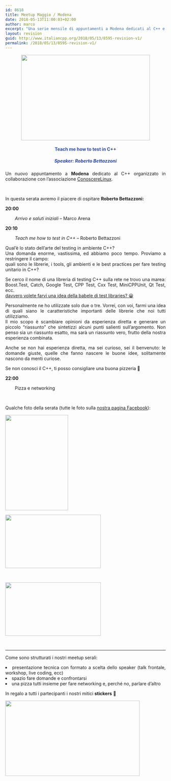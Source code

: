 ```yaml
---
id: 8618
title: Meetup Maggio / Modena
date: 2018-05-13T11:00:03+02:00
author: marco
excerpt: "Una serie mensile di appuntamenti a Modena dedicati al C++ e organizzati in collaborazione con l'associazione ConoscereLinux. Ad ogni serata la condivisione di un'esperienza o di una storia che riguarda il nostro linguaggio preferito."
layout: revision
guid: http://www.italiancpp.org/2018/05/13/8595-revision-v1/
permalink: /2018/05/13/8595-revision-v1/
---
```

<center>
  <a href="https://conoscerelinux.org/courses/meetupcpp_mag18/"><img loading="lazy" class="aligncenter wp-image-8596" src="http://www.italiancpp.org/wp-content/uploads/2018/04/meetup-mo0518.png" alt="" width="404" height="269" srcset="http://192.168.64.2/wordpress/wp-content/uploads/2018/04/meetup-mo0518.png 1533w, http://192.168.64.2/wordpress/wp-content/uploads/2018/04/meetup-mo0518-300x200.png 300w, http://192.168.64.2/wordpress/wp-content/uploads/2018/04/meetup-mo0518-768x511.png 768w, http://192.168.64.2/wordpress/wp-content/uploads/2018/04/meetup-mo0518-1024x682.png 1024w, http://192.168.64.2/wordpress/wp-content/uploads/2018/04/meetup-mo0518-600x400.png 600w" sizes="(max-width: 404px) 100vw, 404px" /></a>
</center>

<h4 style="text-align: center;">
  <span style="color: #2945a4;">Teach me how to test in C++</span>
</h4>

<h5 style="text-align: center;">
  <span style="color: #2945a4;">Speaker: <em>Roberto Bettazzoni</em></span>
</h5>

<p style="text-align: justify;">
  Un nuovo appuntamento a <strong>Modena</strong> dedicato al C++ organizzato in collaborazione con l&#8217;associazione <a href="http://conoscerelinux.org">ConoscereLinux</a>.
</p>

<p style="text-align: justify;">
  <span style="color: #ffffff;"> </span>
</p>

<p style="text-align: justify;">
  In questa serata avremo il piacere di ospitare <strong>Roberto Bettazzoni:</strong>
</p>

<p style="text-align: justify;">
  <strong>20:00</strong>
</p>

<p style="text-align: justify; padding-left: 30px;">
  <em>Arrivo e saluti iniziali</em> &#8211; Marco Arena
</p>

<p style="text-align: justify;">
  <strong>20:10</strong>
</p>

<p style="text-align: justify; padding-left: 30px;">
  <em>Teach me how to test in C++ </em>&#8211; Roberto Bettazzoni
</p>

<p style="text-align: justify;">
  Qual&#8217;è lo stato dell&#8217;arte del testing in ambiente C++?<br /> Una domanda enorme, vastissima, ed abbiamo poco tempo. Proviamo a restringere il campo:<br /> quali sono le librerie, i tools, gli ambienti e le best practices per fare testing unitario in C++?
</p>

<p style="text-align: justify;">
  Se cerco il nome di una libreria di testing C++ sulla rete ne trovo una marea: Boost.Test, Catch, Google Test, CPP Test, Cxx Test, MiniCPPUnit, Qt Test, ecc.<br /> <a href="https://en.wikipedia.org/wiki/List_of_unit_testing_frameworks#C.2B.2B">davvero volete farvi una idea della babele di test libraries? 😀</a>
</p>

<p style="text-align: justify;">
  Personalmente ne ho utilizzate solo due o tre. Vorrei, con voi, farmi una idea di quali siano le caratteristiche importanti delle librerie che noi tutti utilizziamo.<br /> Il mio scopo è scambiare opinioni da esperienza diretta e generare un piccolo “riassunto” che sintetizzi alcuni punti salienti sull&#8217;argomento. Non penso sia un riassunto esatto, ma sarà un riassunto vero, frutto della nostra esperienza combinata.
</p>

<p style="text-align: justify;">
  Anche se non hai esperienza diretta, ma sei curioso, sei il benvenuto: le domande giuste, quelle che fanno nascere le buone idee, solitamente nascono da menti curiose.
</p>

<p style="text-align: justify;">
  Se non conosci il C++, ti posso consigliare una buona pizzeria 🙂
</p>

**22:00**

<p style="padding-left: 30px;">
  Pizza e networking
</p>

<p style="text-align: justify;">
  <span style="color: #ffffff;"> </span>
</p>

<p style="text-align: justify;">
  Qualche foto della serata (tutte le foto sulla <a href="http://facebook.com/italiancpp">nostra pagina Facebook</a>):
</p>

<div id='gallery-386' class='gallery galleryid-8618 gallery-columns-2 gallery-size-medium'>
  <dl class='gallery-item'>
    <dt class='gallery-icon portrait'>
      <a href='http://192.168.64.2/wordpress/32332291_1984912498490123_6976073920126386176_o/'><img width="197" height="300" src="http://192.168.64.2/wordpress/wp-content/uploads/2018/04/32332291_1984912498490123_6976073920126386176_o-197x300.jpg" class="attachment-medium size-medium" alt="" loading="lazy" srcset="http://192.168.64.2/wordpress/wp-content/uploads/2018/04/32332291_1984912498490123_6976073920126386176_o-197x300.jpg 197w, http://192.168.64.2/wordpress/wp-content/uploads/2018/04/32332291_1984912498490123_6976073920126386176_o-768x1168.jpg 768w, http://192.168.64.2/wordpress/wp-content/uploads/2018/04/32332291_1984912498490123_6976073920126386176_o-673x1024.jpg 673w, http://192.168.64.2/wordpress/wp-content/uploads/2018/04/32332291_1984912498490123_6976073920126386176_o-600x913.jpg 600w, http://192.168.64.2/wordpress/wp-content/uploads/2018/04/32332291_1984912498490123_6976073920126386176_o.jpg 942w" sizes="(max-width: 197px) 100vw, 197px" /></a>
    </dt>
  </dl>
  
  <dl class='gallery-item'>
    <dt class='gallery-icon landscape'>
      <a href='http://192.168.64.2/wordpress/32313304_1984912415156798_315733173461843968_o/'><img width="300" height="168" src="http://192.168.64.2/wordpress/wp-content/uploads/2018/04/32313304_1984912415156798_315733173461843968_o-300x168.jpg" class="attachment-medium size-medium" alt="" loading="lazy" srcset="http://192.168.64.2/wordpress/wp-content/uploads/2018/04/32313304_1984912415156798_315733173461843968_o-300x168.jpg 300w, http://192.168.64.2/wordpress/wp-content/uploads/2018/04/32313304_1984912415156798_315733173461843968_o-768x430.jpg 768w, http://192.168.64.2/wordpress/wp-content/uploads/2018/04/32313304_1984912415156798_315733173461843968_o-1024x574.jpg 1024w, http://192.168.64.2/wordpress/wp-content/uploads/2018/04/32313304_1984912415156798_315733173461843968_o-600x336.jpg 600w, http://192.168.64.2/wordpress/wp-content/uploads/2018/04/32313304_1984912415156798_315733173461843968_o.jpg 1992w" sizes="(max-width: 300px) 100vw, 300px" /></a>
    </dt>
  </dl>
  
  <br style="clear: both" />
  
  <dl class='gallery-item'>
    <dt class='gallery-icon landscape'>
      <a href='http://192.168.64.2/wordpress/32293526_1984912515156788_5842925031906082816_o/'><img width="300" height="168" src="http://192.168.64.2/wordpress/wp-content/uploads/2018/04/32293526_1984912515156788_5842925031906082816_o-300x168.jpg" class="attachment-medium size-medium" alt="" loading="lazy" srcset="http://192.168.64.2/wordpress/wp-content/uploads/2018/04/32293526_1984912515156788_5842925031906082816_o-300x168.jpg 300w, http://192.168.64.2/wordpress/wp-content/uploads/2018/04/32293526_1984912515156788_5842925031906082816_o-768x430.jpg 768w, http://192.168.64.2/wordpress/wp-content/uploads/2018/04/32293526_1984912515156788_5842925031906082816_o-1024x574.jpg 1024w, http://192.168.64.2/wordpress/wp-content/uploads/2018/04/32293526_1984912515156788_5842925031906082816_o-600x336.jpg 600w, http://192.168.64.2/wordpress/wp-content/uploads/2018/04/32293526_1984912515156788_5842925031906082816_o.jpg 1992w" sizes="(max-width: 300px) 100vw, 300px" /></a>
    </dt>
  </dl>
  
  <br style='clear: both' />
</div>

<div class="tiled-gallery type-rectangular" data-original-width="610" data-carousel-extra="{&quot;blog_id&quot;:1,&quot;permalink&quot;:&quot;http:\/\/www.italiancpp.org\/event\/meetup-marzo2018\/&quot;,&quot;likes_blog_id&quot;:106700034}">
</div>

* * *

<p style="text-align: justify;">
  Come sono strutturati i nostri meetup serali:
</p>

<li style="text-align: justify;">
  presentazione tecnica con formato a scelta dello speaker (talk frontale, workshop, live coding, ecc)
</li>
<li style="text-align: justify;">
  spazio fare domande e confrontarsi
</li>
<li style="text-align: justify;">
  una pizza tutti insieme per fare networking e, perché no, parlare d&#8217;altro
</li>

In regalo a tutti i partecipanti i nostri mitici **stickers** 🙂

<img loading="lazy" class="aligncenter wp-image-8426" src="http://www.italiancpp.org/wp-content/uploads/2013/06/stickers-1.jpg" alt="" width="422" height="237" srcset="http://192.168.64.2/wordpress/wp-content/uploads/2013/06/stickers-1.jpg 800w, http://192.168.64.2/wordpress/wp-content/uploads/2013/06/stickers-1-300x168.jpg 300w, http://192.168.64.2/wordpress/wp-content/uploads/2013/06/stickers-1-768x430.jpg 768w, http://192.168.64.2/wordpress/wp-content/uploads/2013/06/stickers-1-600x336.jpg 600w" sizes="(max-width: 422px) 100vw, 422px" />